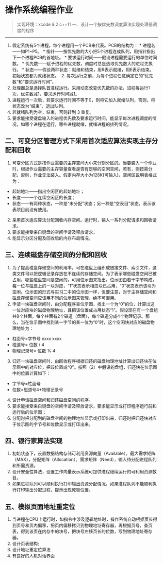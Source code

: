 操作系统编程作业
================
> 实现环境：xcode 9.2 c++11
一、设计一个按优先数调度算法实现处理器调度的程序 
-----------------
  1. 假定系统有5个进程，每个进程用一个PCB来代表。PCB的结构为：
    * 进程名——如P1~P5。
    * 指针——按优先数的大小把5个进程连成队列，用指针指出下一个进程PCB的首地址。
    * 要求运行时间——假设进程需要运行的单位时间数。
    * 优先数——赋予进程的优先数，调度时总是选取优先数大的进程先执行。
    * 状态——假设两种状态：就绪和结束，用R表示就绪，用E表示结束。初始状态都为就绪状态。
  2. 每次运行之前，为每个进程任意确定它的“优先数”和“要求运行时间”。
  3. 处理器总是选择队首进程运行。采用动态改变优先数的办法，进程每运行1次，优先数减1，要求运行时间减1。
  4. 进程运行一次后，若要求运行时间不等于0，则将它加入就绪队列，否则，将状态改为“结束”，退出队列。
  5. 若就绪队列为空，结束，否则转到 3 重复。
  6. 要求能接受键盘输入的进程优先数及要求运行时间，能显示每次进程调度的情况，如哪个进程在运行，哪些进程就绪，就绪进程的排列情况。
  
二、可变分区管理方式下采用首次适应算法实现主存分配和回收
-----------------
  1. 可变分区方式是按作业需要的主存空间大小来分割分区的。当要装入一个作业时，根据作业需要的主存容量查看是否有足够的空闲空间，若有，则按需分配，否则，作业无法装入。假定内存大小为128K(可输入)，空闲区说明表格式为：
  * 起始地址——指出空闲区的起始地址；
  * 长度——一个连续空闲区的长度；
  * 状态——有两种状态，一种是“未分配”状态；另一种是“空表目”状态，表示该表项目前没有使用。
  2. 采用首次适应算法分配回收内存空间。运行时，输入一系列分配请求和回收请求。
  3. 要求能接受来自键盘的空间申请及释放请求，
  4. 能显示分区分配及回收后的内存布局情况。

三、连续磁盘存储空间的分配和回收
-------------------
  1. 为了提高磁盘存储空间的利用率，可在磁盘上组织成链接文件、索引文件，这类文件可以把逻辑记录存放在不连续的存储空间。为了表示哪些磁盘空间已被占用，哪些磁盘空间是空闲的，可用位示图来指出。位示图由若干字节构成，每一位与磁盘上的一块对应，“1”状态表示相应块已占用，“0”状态表示该块为空闲。位示图的形式与实习二中的位示图一样，但要注意，对于主存储空间和磁盘存储空间应该用不同的位示图来管理，绝不可混用。
  2. 申请一块磁盘空间时，由分配程序查位示图，找出一个为“0”的位，计算出这一位对应块的磁盘物理地址，且把该位置成占用状态“1”。假设现在有一个盘组共8个柱面，每个柱面有2个磁道（盘面），每个磁道分成4个物理记录。那么，当在位示图中找到某一字节的某一位为“0”时，这个空闲块对应的磁盘物理地址为：
  * 柱面号=字节号 xxxx xxxx
  * 磁道号= 位数 / 4
  * 物理记录号= 位数 % 4
  3. 归还一块磁盘空间时，由回收程序根据归还的磁盘物理地址计算出归还块在位示图中的对应位，把该位置成“0”。按照（2）中假设的盘组，归还块在位示图中的位置计算如下：
  * 字节号=柱面号
  * 位数=磁道号4+物理记录号
  4. 设计申请磁盘空间和归还磁盘空间的程序。
  5. 要求能接受来自键盘的空间申请及释放请求，要求能显示或打印程序运行前和运行后的位示图；
  6. 分配时把分配到的磁盘空间的物理地址显示或打印出来，归还时把归还块对应于位示图的字节号和位数显示或打印出来。
 
四、银行家算法实现
------------------
  1. 初始状态下，设置数据结构存储可利用资源向量（Available），最大需求矩阵（MAX），分配矩阵（Allocation），需求矩阵（Need），输入待分配进程队列和所需资源。
  2. 设计安全性算法，设置工作向量表示系统可提供进程继续运行的可利用资源数目。
  3. 如果进程队列可以顺利执行打印输出资源分配情况，如果进程队列不能顺利执行打印输出分配过程，提示出现死锁位置。

五、模拟页面地址重定位
-------------------
  1. 当进程在CPU上运行时，如指令中涉及逻辑地址时，操作系统自动根据页长得到页号和页内偏移，把页内偏移拷贝到物理地址寄存器，再根据页号，查页表，得到该页在内存中的块号，把块号左移页长的位数，写到物理地址寄存器。
  2. 设计页表结构;
  3. 设计地址重定位算法
  4. 有良好的人机对话界面

